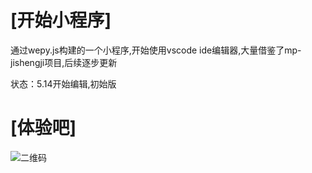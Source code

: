 # [开始小程序]

通过wepy.js构建的一个小程序,开始使用vscode ide编辑器,大量借鉴了mp-jishengji项目,后续逐步更新

状态：5.14开始编辑,初始版

# [体验吧]

![二维码](http://osk1hpe2y.bkt.clouddn.com/18-8-26/87348357.jpg)



